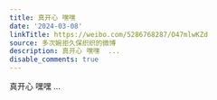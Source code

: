 ```yaml
---
title: 真开心 嘿嘿
date: '2024-03-08'
linkTitle: https://weibo.com/5286768287/O47mlwKZd
source: 多次婉拒久保织织的微博
description: 真开心 嘿嘿  ...
disable_comments: true
---
```

真开心 嘿嘿  ...